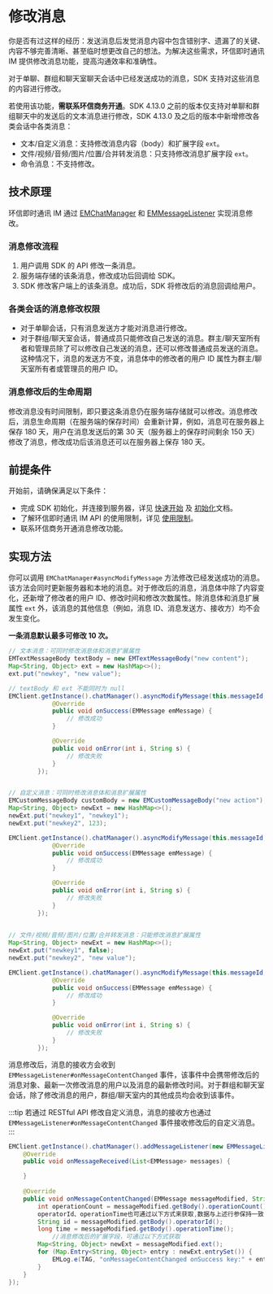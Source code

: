 # 修改消息

你是否有过这样的经历：发送消息后发觉消息内容中包含错别字、遗漏了的关键、内容不够完善清晰、甚至临时想更改自己的想法。为解决这些需求，环信即时通讯 IM 提供修改消息功能，提高沟通效率和准确性。 

对于单聊、群组和聊天室聊天会话中已经发送成功的消息，SDK 支持对这些消息的内容进行修改。

若使用该功能，**需联系环信商务开通**。SDK 4.13.0 之前的版本仅支持对单聊和群组聊天中的发送后的文本消息进行修改，SDK 4.13.0 及之后的版本中新增修改各类会话中各类消息：

- 文本/自定义消息：支持修改消息内容（body）和扩展字段 `ext`。
- 文件/视频/音频/图片/位置/合并转发消息：只支持修改消息扩展字段 `ext`。
- 命令消息：不支持修改。

## 技术原理

环信即时通讯 IM 通过 [EMChatManager](https://sdkdocs.easemob.com/apidoc/android/chat3.0/classcom_1_1hyphenate_1_1chat_1_1_e_m_chat_manager.html) 和 [EMMessageListener](https://sdkdocs.easemob.com/apidoc/android/chat3.0/interfacecom_1_1hyphenate_1_1_e_m_message_listener.html) 实现消息修改。

### 消息修改流程

1. 用户调用 SDK 的 API 修改一条消息。
2. 服务端存储的该条消息，修改成功后回调给 SDK。
3. SDK 修改客户端上的该条消息。成功后，SDK 将修改后的消息回调给用户。

### 各类会话的消息修改权限

- 对于单聊会话，只有消息发送方才能对消息进行修改。
- 对于群组/聊天室会话，普通成员只能修改自己发送的消息。群主/聊天室所有者和管理员除了可以修改自己发送的消息，还可以修改普通成员发送的消息。这种情况下，消息的发送方不变，消息体中的修改者的用户 ID 属性为群主/聊天室所有者或管理员的用户 ID。

### 消息修改后的生命周期

修改消息没有时间限制，即只要这条消息仍在服务端存储就可以修改。消息修改后，消息生命周期（在服务端的保存时间）会重新计算，例如，消息可在服务器上保存 180 天，用户在消息发送后的第 30 天（服务器上的保存时间剩余 150 天）修改了消息，修改成功后该消息还可以在服务器上保存 180 天。

## 前提条件

开始前，请确保满足以下条件：

- 完成 SDK 初始化，并连接到服务器，详见 [快速开始](quickstart.html) 及 [初始化](initialization.html)文档。
- 了解环信即时通讯 IM API 的使用限制，详见 [使用限制](/product/limitation.html)。
- 联系环信商务开通消息修改功能。

## 实现方法

你可以调用 `EMChatManager#asyncModifyMessage` 方法修改已经发送成功的消息。该方法会同时更新服务器和本地的消息。对于修改后的消息，消息体中除了内容变化，还新增了修改者的用户 ID、修改时间和修改次数属性。除消息体和消息扩展属性 `ext` 外，该消息的其他信息（例如，消息 ID、消息发送方、接收方）均不会发生变化。

**一条消息默认最多可修改 10 次。**

```java
// 文本消息：可同时修改消息体和消息扩展属性
EMTextMessageBody textBody = new EMTextMessageBody("new content");
Map<String, Object> ext = new HashMap<>();
ext.put("newkey", "new value");

// textBody 和 ext 不能同时为 null
EMClient.getInstance().chatManager().asyncModifyMessage(this.messageId, textBody, ext, new EMValueCallBack<EMMessage>() {
            @Override
            public void onSuccess(EMMessage emMessage) {
                // 修改成功
            }

            @Override
            public void onError(int i, String s) {
                // 修改失败
            }
        });


// 自定义消息：可同时修改消息体和消息扩展属性
EMCustomMessageBody customBody = new EMCustomMessageBody("new action");
Map<String, Object> newExt = new HashMap<>();
newExt.put("newkey1", "newkey1");
newExt.put("newkey2", 123);

EMClient.getInstance().chatManager().asyncModifyMessage(this.messageId, customBody, newExt, new EMValueCallBack<EMMessage>() {
            @Override
            public void onSuccess(EMMessage emMessage) {
                // 修改成功
            }

            @Override
            public void onError(int i, String s) {
                // 修改失败
            }
        });
        

// 文件/视频/音频/图片/位置/合并转发消息：只能修改消息扩展属性
Map<String, Object> newExt = new HashMap<>();
newExt.put("newkey1", false);
newExt.put("newkey2", "new value");

EMClient.getInstance().chatManager().asyncModifyMessage(this.messageId, null, newExt, new EMValueCallBack<EMMessage>() {
            @Override
            public void onSuccess(EMMessage emMessage) {
                // 修改成功
            }

            @Override
            public void onError(int i, String s) {
                // 修改失败
            }
        });
```

消息修改后，消息的接收方会收到 `EMMessageListener#onMessageContentChanged` 事件，该事件中会携带修改后的消息对象、最新一次修改消息的用户以及消息的最新修改时间。对于群组和聊天室会话，除了修改消息的用户，群组/聊天室内的其他成员均会收到该事件。

:::tip 
若通过 RESTful API 修改自定义消息，消息的接收方也通过 `EMMessageListener#onMessageContentChanged` 事件接收修改后的自定义消息。
:::

```java
EMClient.getInstance().chatManager().addMessageListener(new EMMessageListener() {
    @Override
    public void onMessageReceived(List<EMMessage> messages) {

    }
    
    @Override
    public void onMessageContentChanged(EMMessage messageModified, String operatorId, long operationTime) {
        int operationCount = messageModified.getBody().operationCount();
        operatorId、operationTime也可通过以下方式来获取,数据与上述行参保持一致
        String id = messageModified.getBody().operatorId();
        long time = messageModified.getBody().operationTime();
            //消息修改后的扩展字段，可通过以下方式获取
        Map<String, Object> newExt = messageModified.ext();
        for (Map.Entry<String, Object> entry : newExt.entrySet()) {
            EMLog.e(TAG, "onMessageContentChanged onSuccess key:" + entry.getKey() + " value:" + entry.getValue());
        }
    }
});
```



